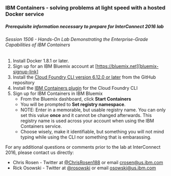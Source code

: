 ### IBM Containers - solving problems at light speed with a hosted Docker service
##### Prerequisite information necessary to prepare for InterConnect 2016 lab
###### Session 1506 - Hands-On Lab Demonstrating the Enterprise-Grade Capabilities of IBM Containers

1.  Install Docker 1.8.1 or later.
2.  Sign up for an IBM Bluemix account at [https://bluemix.net][bluemix-signup-link]
3.  Install the [Cloud Foundry CLI version 6.12.0 or later][cloud-foundry-cli] from the GitHub repository
4.  Install the [IBM Containers plugin][ibm-containers-cli] for the Cloud Foundry CLI
5.  Sign up for IBM Containers in IBM Bluemix 
    * From the Bluemix dashboard, click **Start Containers**  
    * You will be prompted to **Set registry namespace**.  
    * NOTE: Enter in a memorable, but usable registry name.  You can only set this value **once** and it cannot be changed afterwards.  This registry name is used across your account when using the IBM Containers service.
    * Choose wisely, make it identifiable, but something you will not mind typing while using the CLI nor something that is embarassing.

For any additional questions or comments prior to the lab at InterConnect 2016, please contact us directly: 

   * Chris Rosen - Twitter at [@ChrisRosen188](https://twitter.com/ChrisRosen188) or email crosen@us.ibm.com
   * Rick Osowski - Twitter at [@rosowski](https://twitter.com/rosowski) or email osowski@us.ibm.com
   
 

[bluemix-signup-link]: https://bluemix.net
[cloud-foundry-cli]: https://github.com/cloudfoundry/cli/releases
[ibm-containers-cli]: https://www.ng.bluemix.net/docs/containers/container_cli_cfic.html#container_cli_cfic_install

